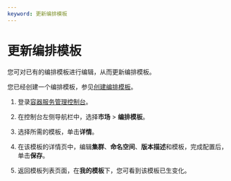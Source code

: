 ```yaml
---
keyword: 更新编排模板
---
```


# 更新编排模板

您可对已有的编排模板进行编辑，从而更新编排模板。

您已经创建一个编排模板，参见[创建编排模板](/intl.zh-CN/Kubernetes集群用户指南/应用市场/模板管理/创建编排模板.md)。

1.  登录[容器服务管理控制台](https://cs.console.aliyun.com)。

2.  在控制台左侧导航栏中，选择**市场** \> **编排模板**。

3.  选择所需的模板，单击**详情**。

4.  在该模板的详情页中，编辑**集群**、**命名空间**、**版本描述**和模板，完成配置后，单击**保存**。

5.  返回模板列表页面，在**我的模板**下，您可看到该模板已生变化。


